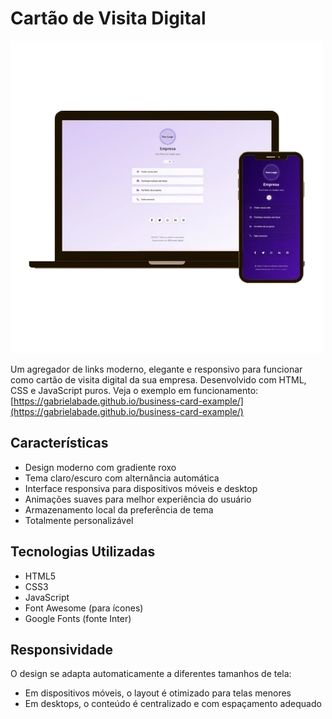 # Cartão de Visita Digital

![Preview do Cartão de Visita Digital](preview.webp)

Um agregador de links moderno, elegante e responsivo para funcionar como cartão de visita digital da sua empresa. Desenvolvido com HTML, CSS e JavaScript puros.
Veja o exemplo em funcionamento:
 [https://gabrielabade.github.io/business-card-example/](https://gabrielabade.github.io/business-card-example/)

## Características

- Design moderno com gradiente roxo
- Tema claro/escuro com alternância automática
- Interface responsiva para dispositivos móveis e desktop
- Animações suaves para melhor experiência do usuário
- Armazenamento local da preferência de tema
- Totalmente personalizável

## Tecnologias Utilizadas

- HTML5
- CSS3 
- JavaScript
- Font Awesome (para ícones)
- Google Fonts (fonte Inter)

## Responsividade
O design se adapta automaticamente a diferentes tamanhos de tela:

- Em dispositivos móveis, o layout é otimizado para telas menores
- Em desktops, o conteúdo é centralizado e com espaçamento adequado